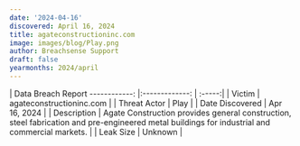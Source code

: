 ```yaml
---
date: '2024-04-16'
discovered: April 16, 2024
title: agateconstructioninc.com
image: images/blog/Play.png
author: Breachsense Support
draft: false
yearmonths: 2024/april
---
```



| Data Breach Report
------------:     |:-------------:    | :-----:|
| Victim      | agateconstructioninc.com      | 
| Threat Actor      | Play      | 
| Date Discovered      | Apr 16, 2024      | 
| Description      | Agate Construction provides general construction, steel fabrication and pre-engineered metal buildings for industrial and commercial markets.      | 
| Leak Size      | Unknown      | 

